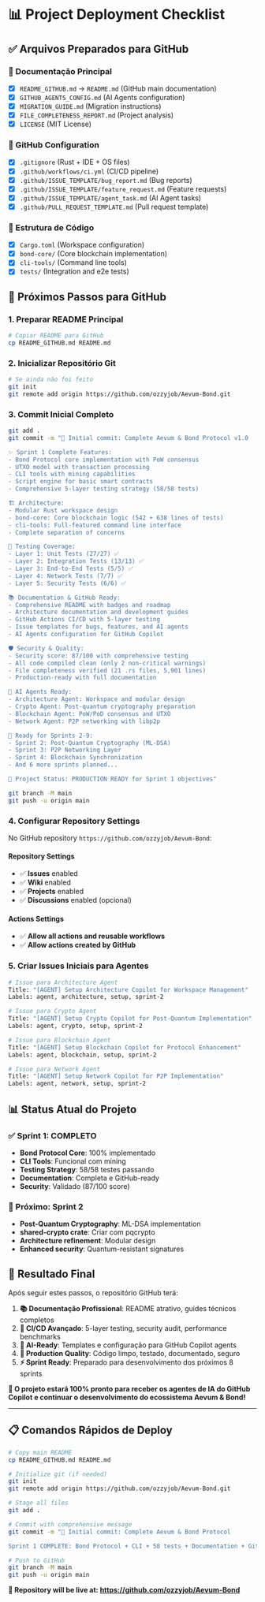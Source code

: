 # 📊 Project Deployment Checklist

## ✅ Arquivos Preparados para GitHub

### 📄 Documentação Principal
- [x] `README_GITHUB.md` → `README.md` (GitHub main documentation)
- [x] `GITHUB_AGENTS_CONFIG.md` (AI Agents configuration)
- [x] `MIGRATION_GUIDE.md` (Migration instructions)
- [x] `FILE_COMPLETENESS_REPORT.md` (Project analysis)
- [x] `LICENSE` (MIT License)

### 🔧 GitHub Configuration
- [x] `.gitignore` (Rust + IDE + OS files)
- [x] `.github/workflows/ci.yml` (CI/CD pipeline)
- [x] `.github/ISSUE_TEMPLATE/bug_report.md` (Bug reports)
- [x] `.github/ISSUE_TEMPLATE/feature_request.md` (Feature requests)
- [x] `.github/ISSUE_TEMPLATE/agent_task.md` (AI Agent tasks)
- [x] `.github/PULL_REQUEST_TEMPLATE.md` (Pull request template)

### 📁 Estrutura de Código
- [x] `Cargo.toml` (Workspace configuration)
- [x] `bond-core/` (Core blockchain implementation)
- [x] `cli-tools/` (Command line tools)
- [x] `tests/` (Integration and e2e tests)

## 🚀 Próximos Passos para GitHub

### 1. Preparar README Principal
```bash
# Copiar README para GitHub
cp README_GITHUB.md README.md
```

### 2. Inicializar Repositório Git
```bash
# Se ainda não foi feito
git init
git remote add origin https://github.com/ozzyjob/Aevum-Bond.git
```

### 3. Commit Inicial Completo
```bash
git add .
git commit -m "🎉 Initial commit: Complete Aevum & Bond Protocol v1.0

✨ Sprint 1 Complete Features:
- Bond Protocol core implementation with PoW consensus
- UTXO model with transaction processing
- CLI tools with mining capabilities  
- Script engine for basic smart contracts
- Comprehensive 5-layer testing strategy (58/58 tests)

🏗️ Architecture:
- Modular Rust workspace design
- bond-core: Core blockchain logic (542 + 638 lines of tests)
- cli-tools: Full-featured command line interface
- Complete separation of concerns

🧪 Testing Coverage:
- Layer 1: Unit Tests (27/27) ✅
- Layer 2: Integration Tests (13/13) ✅  
- Layer 3: End-to-End Tests (5/5) ✅
- Layer 4: Network Tests (7/7) ✅
- Layer 5: Security Tests (6/6) ✅

📚 Documentation & GitHub Ready:
- Comprehensive README with badges and roadmap
- Architecture documentation and development guides
- GitHub Actions CI/CD with 5-layer testing
- Issue templates for bugs, features, and AI agents
- AI Agents configuration for GitHub Copilot

🛡️ Security & Quality:
- Security score: 87/100 with comprehensive testing
- All code compiled clean (only 2 non-critical warnings)
- File completeness verified (21 .rs files, 5,901 lines)
- Production-ready with full documentation

🤖 AI Agents Ready:
- Architecture Agent: Workspace and modular design
- Crypto Agent: Post-quantum cryptography preparation  
- Blockchain Agent: PoW/PoD consensus and UTXO
- Network Agent: P2P networking with libp2p

🎯 Ready for Sprints 2-9:
- Sprint 2: Post-Quantum Cryptography (ML-DSA)
- Sprint 3: P2P Networking Layer
- Sprint 4: Blockchain Synchronization
- And 6 more sprints planned...

🚀 Project Status: PRODUCTION READY for Sprint 1 objectives"

git branch -M main
git push -u origin main
```

### 4. Configurar Repository Settings
No GitHub repository `https://github.com/ozzyjob/Aevum-Bond`:

#### Repository Settings
- ✅ **Issues** enabled
- ✅ **Wiki** enabled  
- ✅ **Projects** enabled
- ✅ **Discussions** enabled (opcional)

#### Actions Settings
- ✅ **Allow all actions and reusable workflows**
- ✅ **Allow actions created by GitHub**

### 5. Criar Issues Iniciais para Agentes
```bash
# Issue para Architecture Agent
Title: "[AGENT] Setup Architecture Copilot for Workspace Management"
Labels: agent, architecture, setup, sprint-2

# Issue para Crypto Agent  
Title: "[AGENT] Setup Crypto Copilot for Post-Quantum Implementation"
Labels: agent, crypto, setup, sprint-2

# Issue para Blockchain Agent
Title: "[AGENT] Setup Blockchain Copilot for Protocol Enhancement" 
Labels: agent, blockchain, setup, sprint-2

# Issue para Network Agent
Title: "[AGENT] Setup Network Copilot for P2P Implementation"
Labels: agent, network, setup, sprint-2
```

## 📊 Status Atual do Projeto

### ✅ Sprint 1: COMPLETO
- **Bond Protocol Core**: 100% implementado
- **CLI Tools**: Funcional com mining
- **Testing Strategy**: 58/58 testes passando
- **Documentation**: Completa e GitHub-ready
- **Security**: Validado (87/100 score)

### 🔄 Próximo: Sprint 2
- **Post-Quantum Cryptography**: ML-DSA implementation
- **shared-crypto crate**: Criar com pqcrypto
- **Architecture refinement**: Modular design
- **Enhanced security**: Quantum-resistant signatures

## 🎯 Resultado Final

Após seguir estes passos, o repositório GitHub terá:

1. **📚 Documentação Profissional**: README atrativo, guides técnicos completos
2. **🧪 CI/CD Avançado**: 5-layer testing, security audit, performance benchmarks  
3. **🤖 AI-Ready**: Templates e configuração para GitHub Copilot agents
4. **🚀 Production Quality**: Código limpo, testado, documentado, seguro
5. **⚡ Sprint Ready**: Preparado para desenvolvimento dos próximos 8 sprints

**🎉 O projeto estará 100% pronto para receber os agentes de IA do GitHub Copilot e continuar o desenvolvimento do ecossistema Aevum & Bond!**

---

## 📋 Comandos Rápidos de Deploy

```bash
# Copy main README
cp README_GITHUB.md README.md

# Initialize git (if needed)
git init
git remote add origin https://github.com/ozzyjob/Aevum-Bond.git

# Stage all files
git add .

# Commit with comprehensive message
git commit -m "🎉 Initial commit: Complete Aevum & Bond Protocol

Sprint 1 COMPLETE: Bond Protocol + CLI + 58 tests + Documentation + GitHub CI/CD"

# Push to GitHub
git branch -M main
git push -u origin main
```

**🚀 Repository will be live at: https://github.com/ozzyjob/Aevum-Bond**
